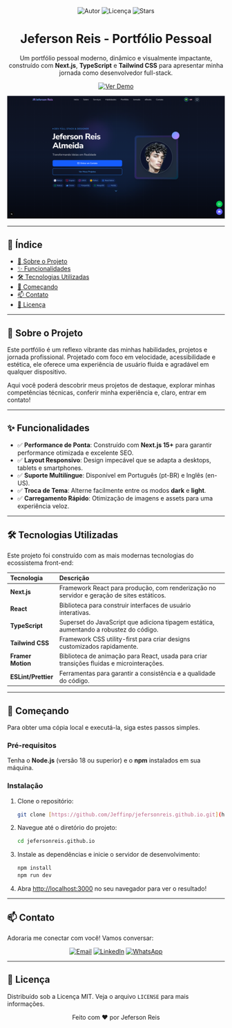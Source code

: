 <div align="center">
  <img src="https://img.shields.io/badge/Autor-Jeferson_Reis-blue?style=flat-square" alt="Autor"/>
  <img src="https://img.shields.io/github/license/Jeffinp/jefersonreis.github.io?style=flat-square&color=orange" alt="Licença">
  <img src="https://img.shields.io/github/stars/Jeffinp/jefersonreis.github.io?style=social" alt="Stars">
</div>

<h1 align="center">
  Jeferson Reis - Portfólio Pessoal
</h1>

<p align="center">
  Um portfólio pessoal moderno, dinâmico e visualmente impactante, construído com <strong>Next.js</strong>, <strong>TypeScript</strong> e <strong>Tailwind CSS</strong> para apresentar minha jornada como desenvolvedor full-stack.
</p>

<p align="center">
  <a href="https://jefersonreis.dev" target="_blank">
    <img src="https://img.shields.io/badge/Ver%20Demo-Acessar%20Site-blue?style=for-the-badge&logo=vercel" alt="Ver Demo">
  </a>
</p>

<div align="center">
  <img src="./public/assets/images/site.png" alt="Demo do Portfólio" />
</div>

---

## 📜 Índice

- [🌟 Sobre o Projeto](#-sobre-o-projeto)
- [✨ Funcionalidades](#-funcionalidades)
- [🛠️ Tecnologias Utilizadas](#️-tecnologias-utilizadas)
- [🚀 Começando](#-começando)
- [📫 Contato](#-contato)
- [📝 Licença](#-licença)

---

## 🌟 Sobre o Projeto

Este portfólio é um reflexo vibrante das minhas habilidades, projetos e jornada profissional. Projetado com foco em velocidade, acessibilidade e estética, ele oferece uma experiência de usuário fluida e agradável em qualquer dispositivo.

Aqui você poderá descobrir meus projetos de destaque, explorar minhas competências técnicas, conferir minha experiência e, claro, entrar em contato!

---

## ✨ Funcionalidades

- ✅ **Performance de Ponta**: Construído com **Next.js 15+** para garantir performance otimizada e excelente SEO.
- ✅ **Layout Responsivo**: Design impecável que se adapta a desktops, tablets e smartphones.
- ✅ **Suporte Multilíngue**: Disponível em Português (pt-BR) e Inglês (en-US).
- ✅ **Troca de Tema**: Alterne facilmente entre os modos **dark** e **light**.
- ✅ **Carregamento Rápido**: Otimização de imagens e assets para uma experiência veloz.

---

## 🛠️ Tecnologias Utilizadas

Este projeto foi construído com as mais modernas tecnologias do ecossistema front-end:

| Tecnologia | Descrição |
| :--- | :--- |
| **Next.js** | Framework React para produção, com renderização no servidor e geração de sites estáticos. |
| **React** | Biblioteca para construir interfaces de usuário interativas. |
| **TypeScript** | Superset do JavaScript que adiciona tipagem estática, aumentando a robustez do código. |
| **Tailwind CSS** | Framework CSS utility-first para criar designs customizados rapidamente. |
| **Framer Motion** | Biblioteca de animação para React, usada para criar transições fluidas e microinterações. |
| **ESLint/Prettier** | Ferramentas para garantir a consistência e a qualidade do código. |

---

## 🚀 Começando

Para obter uma cópia local e executá-la, siga estes passos simples.

### Pré-requisitos

Tenha o **Node.js** (versão 18 ou superior) e o **npm** instalados em sua máquina.

### Instalação

1.  Clone o repositório:
    ```sh
    git clone [https://github.com/Jeffinp/jefersonreis.github.io.git](https://github.com/Jeffinp/jefersonreis.github.io.git)
    ```
2.  Navegue até o diretório do projeto:
    ```sh
    cd jefersonreis.github.io
    ```
3.  Instale as dependências e inicie o servidor de desenvolvimento:
    ```sh
    npm install
    npm run dev
    ```
4.  Abra [http://localhost:3000](http://localhost:3000) no seu navegador para ver o resultado!

---

## 📫 Contato

Adoraria me conectar com você! Vamos conversar:

<div align="center">
  <a href="mailto:jefersonreisalmeida8356@gmail.com" target="_blank"><img src="https://img.shields.io/badge/-Email-D14836?style=for-the-badge&logo=gmail&logoColor=white" alt="Email"/></a>
  <a href="https://www.linkedin.com/in/jeferson-reis-877a942b7/" target="_blank"><img src="https://img.shields.io/badge/-LinkedIn-0A66C2?style=for-the-badge&logo=linkedin&logoColor=white" alt="LinkedIn"/></a>
  <a href="https://wa.me/qr/KW2XXA46XAXNH1" target="_blank"><img src="https://img.shields.io/badge/-WhatsApp-25D366?style=for-the-badge&logo=whatsapp&logoColor=white" alt="WhatsApp"/></a>
</div>

---

## 📝 Licença

Distribuído sob a Licença MIT. Veja o arquivo `LICENSE` para mais informações.

<p align="center">
  Feito com ❤️ por Jeferson Reis
</p>